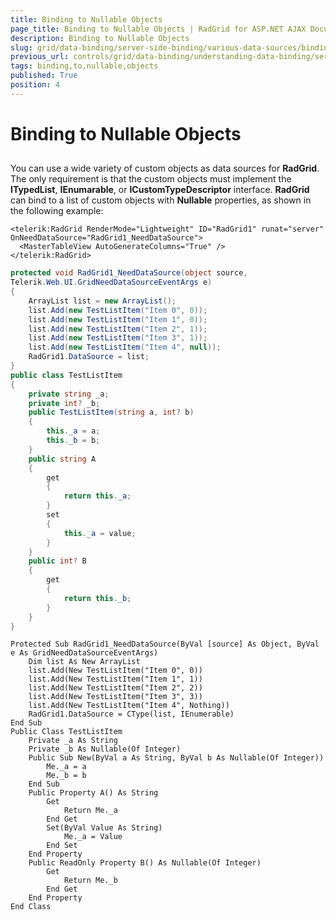 ```yaml
---
title: Binding to Nullable Objects
page_title: Binding to Nullable Objects | RadGrid for ASP.NET AJAX Documentation
description: Binding to Nullable Objects
slug: grid/data-binding/server-side-binding/various-data-sources/binding-to-nullable-objects
previous_url: controls/grid/data-binding/understanding-data-binding/server-side-binding/various-data-sources/binding-to-nullable-objects
tags: binding,to,nullable,objects
published: True
position: 4
---
```


# Binding to Nullable Objects



## 

You can use a wide variety of custom objects as data sources for **RadGrid**. The only requirement is that the custom objects must implement the **ITypedList**, **IEnumarable**, or **ICustomTypeDescriptor** interface. **RadGrid** can bind to a list of custom objects with **Nullable** properties, as shown in the following example:



````ASP.NET
<telerik:RadGrid RenderMode="Lightweight" ID="RadGrid1" runat="server" OnNeedDataSource="RadGrid1_NeedDataSource">
  <MasterTableView AutoGenerateColumns="True" />
</telerik:RadGrid>
````
````C#
protected void RadGrid1_NeedDataSource(object source,
Telerik.Web.UI.GridNeedDataSourceEventArgs e)
{
    ArrayList list = new ArrayList();
    list.Add(new TestListItem("Item 0", 0));
    list.Add(new TestListItem("Item 1", 0));
    list.Add(new TestListItem("Item 2", 1));
    list.Add(new TestListItem("Item 3", 1));
    list.Add(new TestListItem("Item 4", null));
    RadGrid1.DataSource = list;
}
public class TestListItem
{
    private string _a;
    private int? _b;
    public TestListItem(string a, int? b)
    {
        this._a = a;
        this._b = b;
    }
    public string A
    {
        get
        {
            return this._a;
        }
        set
        {
            this._a = value;
        }
    }
    public int? B
    {
        get
        {
            return this._b;
        }
    }
}
````
````VB
Protected Sub RadGrid1_NeedDataSource(ByVal [source] As Object, ByVal e As GridNeedDataSourceEventArgs)
    Dim list As New ArrayList
    list.Add(New TestListItem("Item 0", 0))
    list.Add(New TestListItem("Item 1", 1))
    list.Add(New TestListItem("Item 2", 2))
    list.Add(New TestListItem("Item 3", 3))
    list.Add(New TestListItem("Item 4", Nothing))
    RadGrid1.DataSource = CType(list, IEnumerable)
End Sub
Public Class TestListItem
    Private _a As String
    Private _b As Nullable(Of Integer)
    Public Sub New(ByVal a As String, ByVal b As Nullable(Of Integer))
        Me._a = a
        Me._b = b
    End Sub
    Public Property A() As String
        Get
            Return Me._a
        End Get
        Set(ByVal Value As String)
            Me._a = Value
        End Set
    End Property
    Public ReadOnly Property B() As Nullable(Of Integer)
        Get
            Return Me._b
        End Get
    End Property
End Class
````

